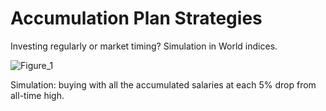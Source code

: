 # Accumulation Plan Strategies
Investing regularly or market timing? Simulation in World indices.

![Figure_1](https://github.com/zkivo/accumulation-plan-strategies/assets/58048638/691bab8d-45f9-4efc-9f92-cb7aebe91195)

Simulation: buying with all the accumulated salaries at each 5% drop from all-time high.
